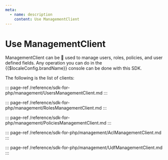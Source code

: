```yaml
---
meta:
  - name: description
    content: Use ManagementClient
---
```


# Use ManagementClient

<LastUpdated/>

ManagementClient can be  used to manage users, roles, policies, and user defined fields. Any operation you can do in the {{$localeConfig.brandName}} console can be done with this SDK.

The following is the list of clients:

::: page-ref /reference/sdk-for-php/management/UsersManagementClient.md
:::

::: page-ref /reference/sdk-for-php/management/RolesManagementClient.md
:::

::: page-ref /reference/sdk-for-php/management/PoliciesManagementClient.md
:::

::: page-ref /reference/sdk-for-php/management/AclManagementClient.md
:::

::: page-ref /reference/sdk-for-php/management/UdfManagementClient.md
:::
